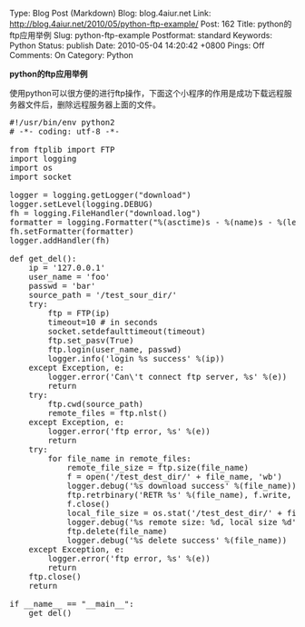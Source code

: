 Type: Blog Post (Markdown)
Blog: blog.4aiur.net
Link: http://blog.4aiur.net/2010/05/python-ftp-example/
Post: 162
Title: python的ftp应用举例
Slug: python-ftp-example
Postformat: standard
Keywords: Python
Status: publish
Date: 2010-05-04 14:20:42 +0800
Pings: Off
Comments: On
Category: Python

**python的ftp应用举例**

使用python可以很方便的进行ftp操作，下面这个小程序的作用是成功下载远程服务器文件后，删除远程服务器上面的文件。

<pre lang="python">#!/usr/bin/env python2
# -*- coding: utf-8 -*-

from ftplib import FTP
import logging
import os
import socket

logger = logging.getLogger("download")
logger.setLevel(logging.DEBUG)
fh = logging.FileHandler("download.log")
formatter = logging.Formatter("%(asctime)s - %(name)s - %(levelname)s - %(message)s")
fh.setFormatter(formatter)
logger.addHandler(fh)

def get_del():
    ip = '127.0.0.1'
    user_name = 'foo'
    passwd = 'bar'
    source_path = '/test_sour_dir/'
    try:
        ftp = FTP(ip)
        timeout=10 # in seconds
        socket.setdefaulttimeout(timeout)
        ftp.set_pasv(True)
        ftp.login(user_name, passwd)
        logger.info('login %s success' %(ip))
    except Exception, e:
        logger.error('Can\'t connect ftp server, %s' %(e))
        return
    try:
        ftp.cwd(source_path)
        remote_files = ftp.nlst()
    except Exception, e:
        logger.error('ftp error, %s' %(e))
        return
    try:
        for file_name in remote_files:
            remote_file_size = ftp.size(file_name)
            f = open('/test_dest_dir/' + file_name, 'wb')
            logger.debug('%s download success' %(file_name))
            ftp.retrbinary('RETR %s' %(file_name), f.write, 4096)
            f.close()
            local_file_size = os.stat('/test_dest_dir/' + file_name).st_size
            logger.debug('%s remote size: %d, local size %d' %(file_name, remote_file_size, local_file_size))
            ftp.delete(file_name)
            logger.debug('%s delete success' %(file_name))
    except Exception, e:
        logger.error('ftp error, %s' %(e))
        return
    ftp.close()
    return

if __name__ == "__main__":
    get_del()
</pre>
